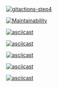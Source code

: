 [![gitactions-step4](https://github.com/sweetbunsasha/frontend-project-lvl1/workflows/gitactions-step4/badge.svg)](https://github.com/sweetbunsasha/frontend-project-lvl1/actions)

[![Maintainability](https://api.codeclimate.com/v1/badges/97ac8856f40b7aec7408/maintainability)](https://codeclimate.com/github/sweetbunsasha/frontend-project-lvl1/maintainability)

[![asciicast](https://asciinema.org/a/00aE8AYgavDDgoPvtqBEqskdn.svg)](https://asciinema.org/a/00aE8AYgavDDgoPvtqBEqskdn)

[![asciicast](https://asciinema.org/a/XNA1Ap0nJpCGmozUTstUfCFMZ.svg)](https://asciinema.org/a/XNA1Ap0nJpCGmozUTstUfCFMZ)

[![asciicast](https://asciinema.org/a/wVPSS3JnyYom4TanxsQyOg5sd.svg)](https://asciinema.org/a/wVPSS3JnyYom4TanxsQyOg5sd)

[![asciicast](https://asciinema.org/a/gcMZHioEVH05M1LSlpRobvvZn.svg)](https://asciinema.org/a/gcMZHioEVH05M1LSlpRobvvZn)

[![asciicast](https://asciinema.org/a/8vakBHqdLd8yqOcQLJg2pONF7.svg)](https://asciinema.org/a/8vakBHqdLd8yqOcQLJg2pONF7)
